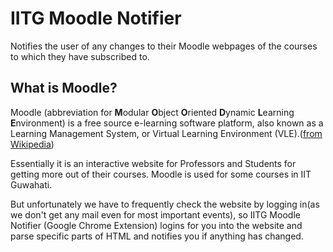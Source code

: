 IITG Moodle Notifier
====================

Notifies the user of any changes to their Moodle webpages of the courses to which they 
have subscribed to.

What is Moodle?
---------------

Moodle (abbreviation for **M**odular **O**bject **O**riented **D**ynamic 
**L**earning **E**nvironment) is a free source e-learning software platform, 
also known as a Learning Management System, or Virtual Learning 
Environment (VLE).([from Wikipedia][1])

Essentially it is an interactive website for Professors and Students for 
getting more out of their courses. Moodle is used for some courses in 
IIT Guwahati.

But unfortunately we have to frequently check the website by logging in(as we 
don't get any mail even for most important events), so IITG Moodle Notifier
(Google Chrome Extension) logins for you into the website and parse specific 
parts of HTML and notifies you if anything has changed.


[1]: http://en.wikipedia.org/wiki/Moodle

